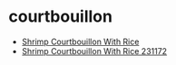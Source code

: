 # courtbouillon

 * [Shrimp Courtbouillon With Rice](../../index/s/shrimp-courtbouillon-with-rice-231172.json)
 * [Shrimp Courtbouillon With Rice 231172](../../index/s/shrimp-courtbouillon-with-rice-231172.json)
